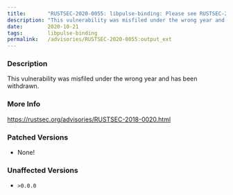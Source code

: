 ```yaml
---
title:       "RUSTSEC-2020-0055: libpulse-binding: Please see RUSTSEC-2018-0020"
description: "This vulnerability was misfiled under the wrong year and has been withdrawn."
date:        2020-10-21
tags:        libpulse-binding
permalink:   /advisories/RUSTSEC-2020-0055:output_ext
---
```


### Description

This vulnerability was misfiled under the wrong year and has been withdrawn.

### More Info

<https://rustsec.org/advisories/RUSTSEC-2018-0020.html>

### Patched Versions

- None!


### Unaffected Versions

- `>0.0.0`
